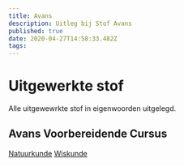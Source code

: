 ```yaml
---
title: Avans
description: Uitleg bij Stof Avans
published: true
date: 2020-04-27T14:58:33.482Z
tags: 
---
```


# Uitgewerkte stof
Alle uitgewewrkte stof in eigenwoorden uitgelegd.

## Avans Voorbereidende Cursus
[Natuurkunde](/Natuurkunde)
[Wiskunde](/Wiskunde)
